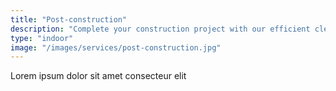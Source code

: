 ```yaml
---
title: "Post-construction"
description: "Complete your construction project with our efficient cleaning services. We remove debris, dust, and residue, leaving your space clean and ready to use. Trust us for meticulous post-construction clean-up."
type: "indoor"
image: "/images/services/post-construction.jpg"
---
```



Lorem ipsum dolor sit amet consecteur elit